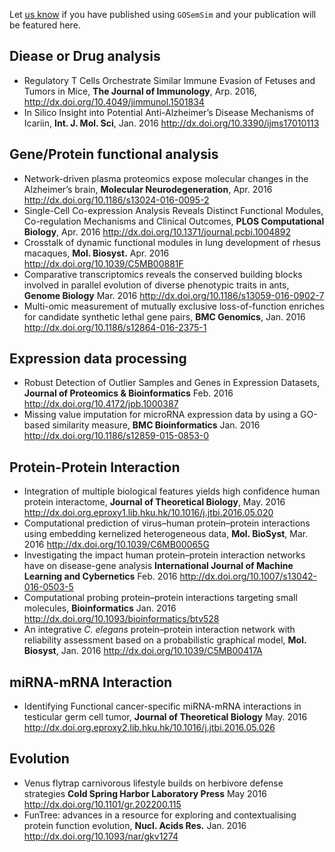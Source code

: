 <script type="text/javascript" src="http://w.sharethis.com/button/buttons.js"></script>
<script type="text/javascript">stLight.options({publisher: "d135f460-3fc5-4802-8169-bd08e4734a09", doNotHash: false, doNotCopy: false, hashAddressBar: false});</script>
<span class='st_twitter_hcount' displayText='Tweet'></span>
<span class='st_facebook_hcount' displayText='Facebook'></span>
<span class='st_sina_hcount' displayText='Sina'></span>
<span class='st_linkedin_hcount' displayText='LinkedIn'></span>

Let [us know](https://github.com/GuangchuangYu/GOSemSim/wiki/feature-articles) if you have published using `GOSemSim` and your publication will be featured here.

## Diease or Drug analysis
 
+ Regulatory T Cells Orchestrate Similar Immune Evasion of Fetuses and Tumors in Mice, **The Journal of Immunology**, Arp. 2016, <http://dx.doi.org/10.4049/jimmunol.1501834>
+ In Silico Insight into Potential Anti-Alzheimer’s Disease Mechanisms of Icariin, **Int. J. Mol. Sci**, Jan. 2016 <http://dx.doi.org/10.3390/ijms17010113>

## Gene/Protein functional analysis

+ Network-driven plasma proteomics expose molecular changes in the Alzheimer’s brain, **Molecular Neurodegeneration**, Apr. 2016 <http://dx.doi.org/10.1186/s13024-016-0095-2>
+ Single-Cell Co-expression Analysis Reveals Distinct Functional Modules, Co-regulation Mechanisms and Clinical Outcomes, **PLOS Computational Biology**, Apr. 2016 <http://dx.doi.org/10.1371/journal.pcbi.1004892>
+ Crosstalk of dynamic functional modules in lung development of rhesus macaques, **Mol. Biosyst.** Apr. 2016 <http://dx.doi.org/10.1039/C5MB00881F>
+ Comparative transcriptomics reveals the conserved building blocks involved in parallel evolution of diverse phenotypic traits in ants, **Genome Biology** Mar. 2016 <http://dx.doi.org/10.1186/s13059-016-0902-7>
+ Multi-omic measurement of mutually exclusive loss-of-function enriches for candidate synthetic lethal gene pairs, **BMC Genomics**, Jan. 2016 <http://dx.doi.org/10.1186/s12864-016-2375-1>

## Expression data processing

+ Robust Detection of Outlier Samples and Genes in Expression Datasets, **Journal of Proteomics & Bioinformatics** Feb. 2016 <http://dx.doi.org/10.4172/jpb.1000387>
+ Missing value imputation for microRNA expression data by using a GO-based similarity measure, **BMC Bioinformatics** Jan. 2016 <http://dx.doi.org/10.1186/s12859-015-0853-0>

## Protein-Protein Interaction

+ Integration of multiple biological features yields high confidence human protein interactome, **Journal of Theoretical Biology**, May. 2016 <http://dx.doi.org.eproxy1.lib.hku.hk/10.1016/j.jtbi.2016.05.020>
+ Computational prediction of virus–human protein–protein interactions using embedding kernelized heterogeneous data, **Mol. BioSyst**, Mar. 2016 <http://dx.doi.org/10.1039/C6MB00065G>
+ Investigating the impact human protein–protein interaction networks have on disease-gene analysis **International Journal of Machine Learning and Cybernetics** Feb. 2016 <http://dx.doi.org/10.1007/s13042-016-0503-5>
+ Computational probing protein–protein interactions targeting small molecules, **Bioinformatics** Jan. 2016 <http://dx.doi.org/10.1093/bioinformatics/btv528>
+ An integrative *C. elegans* protein–protein interaction network with reliability assessment based on a probabilistic graphical model, **Mol. Biosyst**, Jan. 2016 <http://dx.doi.org/10.1039/C5MB00417A>

## miRNA-mRNA Interaction

+ Identifying Functional cancer-specific miRNA-mRNA interactions in testicular germ cell tumor, **Journal of Theoretical Biology** May. 2016 <http://dx.doi.org.eproxy2.lib.hku.hk/10.1016/j.jtbi.2016.05.026>


## Evolution

+ Venus flytrap carnivorous lifestyle builds on herbivore defense strategies **Cold Spring Harbor Laboratory Press** May 2016 <http://dx.doi.org/10.1101/gr.202200.115>
+ FunTree: advances in a resource for exploring and contextualising protein function evolution, **Nucl. Acids Res.** Jan. 2016 <http://dx.doi.org/10.1093/nar/gkv1274>

